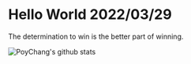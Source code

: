 # Hello World 2022/03/29

The determination to win is the better part of winning.

![PoyChang's github stats](https://github-readme-stats.vercel.app/api?username=poychang&show_icons=true&theme=dracula)

